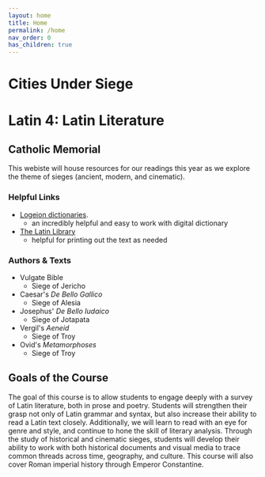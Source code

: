 ```yaml
---
layout: home
title: Home
permalink: /home
nav_order: 0
has_children: true
---
```


# Cities Under Siege
# Latin 4: Latin Literature
## Catholic Memorial


This webiste will house resources for our readings this year as we explore the theme of sieges (ancient, modern, and cinematic).

### Helpful Links

- [Logeion dictionaries](https://logeion.uchicago.edu/%CE%BB%CF%8C%CE%B3%CE%BF%CF%82).
     - an incredibly helpful and easy to work with digital dictionary
- [The Latin Library](https://www.thelatinlibrary.com/)
     - helpful for printing out the text as needed



### Authors & Texts

- Vulgate Bible
     - Siege of Jericho
- Caesar's *De Bello Gallico*
     - Siege of Alesia
- Josephus' *De Bello Iudaico*
     - Siege of Jotapata
- Vergil's *Aeneid*
     - Siege of Troy
- Ovid's *Metamorphoses*
     - Siege of Troy

## Goals of the Course

The goal of this course is to allow students to engage deeply with a survey of Latin literature, both in prose and poetry. Students will strengthen their grasp not only of Latin grammar and syntax, but also increase their ability to read a Latin text closely. Additionally, we will learn to read with an eye for genre and style, and continue to hone the skill of literary analysis. Through the study of historical and cinematic sieges, students will develop their ability to work with both historical documents and visual media to trace common threads across time, geography, and culture. This course will also cover Roman imperial history through Emperor Constantine. 
